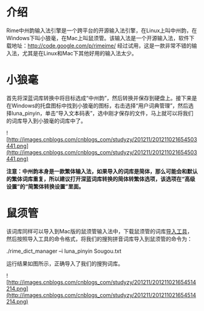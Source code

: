 # 介绍 #

Rime中州韵输入法引擎是一个跨平台的开源输入法引擎，在Linux上叫中州韵，在Windows下叫小狼毫，在Mac上叫鼠须管。该输入法是一个开源输入法，软件下载地址：http://code.google.com/p/rimeime/
经过试用，这是一款非常不错的输入法，尤其是在Linux和Mac下其他好用的输入法太少。

# 小狼毫 #

首先将深蓝词库转换中将目标选成“中州韵”，然后转换并保存到硬盘上。接下来是在Windows的托盘图标中找到小狼毫的图标，右击选择“用户词典管理”，然后选择luna\_pinyin，单击“导入文本码表”，选中刚才保存的文件，马上就可以将我们的词库导入到小狼毫的词库中了。

![http://images.cnblogs.com/cnblogs_com/studyzy/201211/201211021654503441.png](http://images.cnblogs.com/cnblogs_com/studyzy/201211/201211021654503441.png)

**注意：中州韵本身是一款繁体输入法，如果导入的词库是简体，那么可能会和默认的繁体词库重复，所以建议打开深蓝词库转换的简体转繁体选项，该选项在“高级设置”的“简繁体转换设置”里面。**

# 鼠须管 #

该词库同样可以导入到Mac版的鼠须管输入法中，下载鼠须管的词库[导入工具](http://code.google.com/p/rimeime/downloads/detail?name=rime_dict_manager_0.9.2_osx.zip&can=2&q=)，然后按照导入工具的命令格式，将我们的搜狗拼音词库导入到鼠须管的命令为：

./rime\_dict\_manager –i luna\_pinyin Sougou.txt

运行结果如图所示，正确导入了我们的搜狗词库。

![http://images.cnblogs.com/cnblogs_com/studyzy/201211/201211021654514214.png](http://images.cnblogs.com/cnblogs_com/studyzy/201211/201211021654514214.png)